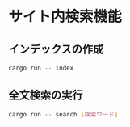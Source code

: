 # サイト内検索機能

## インデックスの作成

```bash
cargo run -- index
```

## 全文検索の実行

```bash
cargo run -- search [検索ワード]
```
